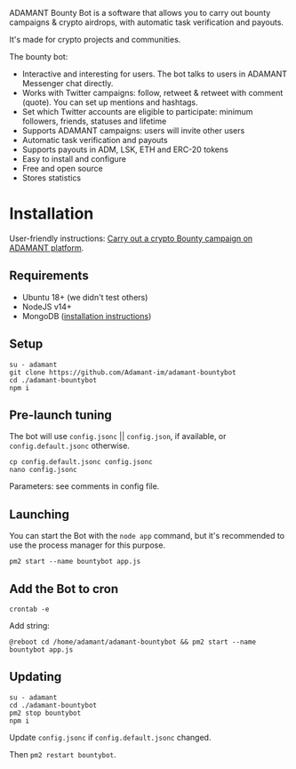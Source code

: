 ADAMANT Bounty Bot is a software that allows you to carry out bounty campaigns & crypto airdrops, with automatic task verification and payouts.

It's made for crypto projects and communities.

The bounty bot:

* Interactive and interesting for users. The bot talks to users in ADAMANT Messenger chat directly.
* Works with Twitter campaigns: follow, retweet & retweet with comment (quote). You can set up mentions and hashtags.
* Set which Twitter accounts are eligible to participate: minimum followers, friends, statuses and lifetime
* Supports ADAMANT campaigns: users will invite other users
* Automatic task verification and payouts
* Supports payouts in ADM, LSK, ETH and ERC-20 tokens
* Easy to install and configure
* Free and open source
* Stores statistics

# Installation

User-friendly instructions: [Carry out a crypto Bounty campaign on ADAMANT platform](https://medium.com/adamant-im/adamants-interactive-bounty-bot-for-cryptocurrency-projects-51fec10f93b9).

## Requirements

* Ubuntu 18+ (we didn't test others)
* NodeJS v14+
* MongoDB ([installation instructions](https://docs.mongodb.com/manual/tutorial/install-mongodb-on-ubuntu/))

## Setup

```
su - adamant
git clone https://github.com/Adamant-im/adamant-bountybot
cd ./adamant-bountybot
npm i
```

## Pre-launch tuning

The bot will use `config.jsonc` || `config.json`, if available, or `config.default.jsonc` otherwise.

```
cp config.default.jsonc config.jsonc
nano config.jsonc
```

Parameters: see comments in config file.

## Launching

You can start the Bot with the `node app` command, but it's recommended to use the process manager for this purpose.

```
pm2 start --name bountybot app.js
```

## Add the Bot to cron

```
crontab -e
```

Add string:

```
@reboot cd /home/adamant/adamant-bountybot && pm2 start --name bountybot app.js
```

## Updating

```
su - adamant
cd ./adamant-bountybot
pm2 stop bountybot
npm i
```

Update `config.jsonc` if `config.default.jsonc` changed.

Then `pm2 restart bountybot`.
